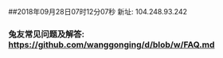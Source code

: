 ##2018年09月28日07时12分07秒 新址: 104.248.93.242
### 兔友常见问题及解答: https://github.com/wanggonging/d/blob/w/FAQ.md
